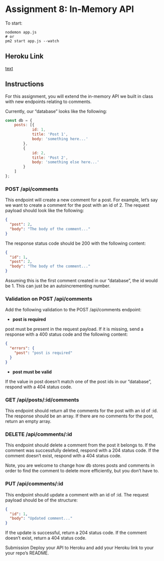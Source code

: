 # Assignment 8: In-Memory API

To start:

``` shell
nodemon app.js
# or
pm2 start app.js --watch
```

## Heroku Link

[text](https://link)

## Instructions

For this assignment, you will extend the in-memory API we built in class with new endpoints relating to comments.

Currently, our “database” looks like the following:

``` javascript
const db = {
    posts: [{
            id: 1,
            title: 'Post 1',
            body: 'something here...'
        },
        {
            id: 2,
            title: 'Post 2',
            body: 'something else here...'
        }
    ]
};
```

### POST /api/comments

This endpoint will create a new comment for a post. For example, let’s say we want to create a comment for the post with an id of 2. The request payload should look like the following:

``` json
{
  "post": 2,
  "body": "The body of the comment..."
}
```

The response status code should be 200 with the following content:

``` json
{
  "id": 1,
  "post": 2,
  "body": "The body of the comment..."
}
```

Assuming this is the first comment created in our “database”, the id would be 1. This can just be an autoincrementing number.

### Validation on POST /api/comments

Add the following validation to the POST /api/comments endpoint:

* __post is required__

post must be present in the request payload. If it is missing, send a response with a 400 status code and the following content:

``` json
{
  "errors": {
    "post": "post is required"
  }
}
```

* __post must be valid__

If the value in post doesn’t match one of the post ids in our “database”, respond with a 404 status code.

### GET /api/posts/:id/comments

This endpoint should return all the comments for the post with an id of :id. The response should be an array. If there are no comments for the post, return an empty array.

### DELETE /api/comments/:id

This endpoint should delete a comment from the post it belongs to. If the comment was successfully deleted, respond with a 204 status code. If the comment doesn’t exist, respond with a 404 status code.

Note, you are welcome to change how db stores posts and comments in order to find the comment to delete more efficiently, but you don’t have to.

### PUT /api/comments/:id

This endpoint should update a comment with an id of :id. The request payload should be of the structure:

``` json
{
  "id": 1,
  "body": "Updated comment..."
}
```

If the update is successful, return a 204 status code. If the comment doesn’t exist, return a 404 status code.

Submission
Deploy your API to Heroku and add your Heroku link to your your repo’s README.

